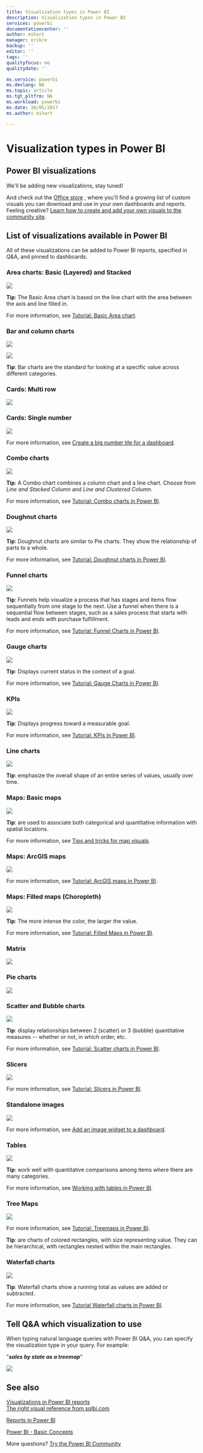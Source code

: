 ```yaml
---
title: Visualization types in Power BI
description: Visualization types in Power BI
services: powerbi
documentationcenter: ''
author: mihart
manager: erikre
backup: ''
editor: ''
tags: ''
qualityfocus: no
qualitydate: ''

ms.service: powerbi
ms.devlang: NA
ms.topic: article
ms.tgt_pltfrm: NA
ms.workload: powerbi
ms.date: 10/05/2017
ms.author: mihart

---
```

# Visualization types in Power BI
## Power BI visualizations
We'll be adding new visualizations, stay tuned!

And check out the [Office store](https://appsource.microsoft.com/marketplace/apps?product=power-bi-visuals) , where you'll find a growing list of  custom visuals you can download and use in your own dashboards and reports. Feeling creative? [Learn how to create and add your own visuals to the community site](powerbi-developer-office-store.md).  

## List of visualizations available in Power BI
All of these visualizations can be added to Power BI reports, specified in Q&A, and pinned to dashboards.

### Area charts: Basic (Layered) and Stacked
![](media/powerbi-service-visualization-types-for-reports-and-q-and-a/basicareamapsmall.png)

**Tip**: The Basic Area chart is based on the line chart with the area between the axis and line filled in.

For more information, see [Tutorial: Basic Area chart](power-bi-visualization-basic-area-chart.md).

### Bar and column charts
![](media/powerbi-service-visualization-types-for-reports-and-q-and-a/pbi_Nancy_viz_bar.png) 

 ![](media/powerbi-service-visualization-types-for-reports-and-q-and-a/pbi_Nancy_viz_col.png)

**Tip**: Bar charts are the standard for looking at a specific value across different categories.

### Cards: Multi row
![](media/powerbi-service-visualization-types-for-reports-and-q-and-a/multi-row-card.png)

### Cards: Single number
![](media/powerbi-service-visualization-types-for-reports-and-q-and-a/pbi_Nancy_viz_card.png)

For more information, see [Create a big number tile for a dashboard](power-bi-visualization-big-number.md).

### Combo charts
![](media/powerbi-service-visualization-types-for-reports-and-q-and-a/comboSmall.png)

**Tip**: A Combo chart combines a column chart and a line chart. Choose from *Line and Stacked Column* and *Line and Clustered Column*.

For more information, see [Tutorial: Combo charts in Power BI](power-bi-visualization-combo-chart.md).

### Doughnut charts
![](media/powerbi-service-visualization-types-for-reports-and-q-and-a/donutSmall.png)

**Tip**: Doughnut charts are similar to Pie charts.  They show the relationship of parts to a whole.

For more information, see [Tutorial: Doughnut charts in Power BI](power-bi-visualization-doughnut-charts.md).

### Funnel charts
![](media/powerbi-service-visualization-types-for-reports-and-q-and-a/pbi_Nancy_viz_funnel.png)

**Tip**: Funnels help visualize a process that has stages and items flow sequentially from one stage to the next.  Use a funnel when there is a sequential flow between stages, such as a sales process that starts with leads and ends with purchase fulfillment.

For more information, see [Tutorial: Funnel Charts in Power BI](powerbi-service-tutorial-funnel-charts.md).

### Gauge charts
![](media/powerbi-service-visualization-types-for-reports-and-q-and-a/gauge_m.PNG)

**Tip**: Displays current status in the context of a goal.

For more information, see [Tutorial: Gauge Charts in Power BI](powerbi-service-tutorial-radial-gauge-charts.md).

### KPIs
![](media/powerbi-service-visualization-types-for-reports-and-q-and-a/power-bi-kpi.png)

**Tip**: Displays progress toward a measurable goal.

For more information, see [Tutorial: KPIs in Power BI](powerbi-service-tutorial-kpi.md).

### Line charts
![](media/powerbi-service-visualization-types-for-reports-and-q-and-a/pbi_Nancy_viz_line.png)

**Tip**: emphasize the overall shape of an entire series of values, usually over time.

### Maps: Basic maps
![](media/powerbi-service-visualization-types-for-reports-and-q-and-a/pbi-Nancy_viz_map.png)

**Tip**: are used to associate both categorical and quantitative information with spatial locations.

For more information, see [Tips and tricks for map visuals](power-bi-map-tips-and-tricks.md).

### Maps: ArcGIS maps
![](media/powerbi-service-visualization-types-for-reports-and-q-and-a/power-bi-esri-map-theme2.png)

For more information, see [Tutorial: ArcGIS maps in Power BI](power-bi-visualization-arcgis.md).

### Maps: Filled maps (Choropleth)
![](media/powerbi-service-visualization-types-for-reports-and-q-and-a/pbi_Nancy_viz_FilledMap.png)

**Tip**: The more intense the color, the larger the value.

For more information, see [Tutorial: Filled Maps in Power BI](power-bi-visualization-filled-maps-choropleths.md).

### Matrix
![](media/powerbi-service-visualization-types-for-reports-and-q-and-a/matrix.png)

### Pie charts
![](media/powerbi-service-visualization-types-for-reports-and-q-and-a/pbi_Nancy_viz_pie.png)

### Scatter and Bubble charts
![](media/powerbi-service-visualization-types-for-reports-and-q-and-a/pbi_Nancy_viz_bubble.png)

**Tip**: display relationships between 2 (scatter) or 3 (bubble) quantitative measures -- whether or not, in which order, etc.

For more information, see [Tutorial: Scatter charts in Power BI](powerbi-service-tutorial-scatter.md).

### Slicers
![](media/powerbi-service-visualization-types-for-reports-and-q-and-a/PBI_slicer.png)

For more information, see [Tutorial: Slicers in Power BI](powerbi-service-tutorial-slicers.md).

### Standalone images
![](media/powerbi-service-visualization-types-for-reports-and-q-and-a/pbi_Nancy_viz_image.png)

For more information, see [Add an image widget to a dashboard](powerbi-service-add-a-widget-to-a-dashboard.md).

### Tables
![](media/powerbi-service-visualization-types-for-reports-and-q-and-a/tableType.png)

**Tip**: work well with quantitative comparisons among items where there are many categories.

For more information, see [Working with tables in Power BI](powerbi-service-tutorial-tables.md).

### Tree Maps
![](media/powerbi-service-visualization-types-for-reports-and-q-and-a/pbi_Nancy_viz_tree.png)

For more information, see [Tutorial: Treemaps in Power BI](powerbi-service-tutorial-treemaps.md).

**Tip**: are charts of colored rectangles, with size representing value.  They can be hierarchical, with rectangles nested within the main rectangles.

### Waterfall charts
![](media/powerbi-service-visualization-types-for-reports-and-q-and-a/waterfallsmall.png)

**Tip**: Waterfall charts show a running total as values are added or subtracted.

For more information, see [Tutorial Waterfall charts in Power BI](powerbi-service-tutorial-waterfall-charts.md).

## #
## Tell Q&A which visualization to use
When typing natural language queries with Power BI Q&A, you can specify the visualization type in your query.  For example:

"***sales by state as a treemap***"

![](media/powerbi-service-visualization-types-for-reports-and-q-and-a/QAtreeMap.png)

## See also
[Visualizations in Power BI reports](power-bi-report-visualizations.md)    
[The right visual reference from sqlbi.com](http://www.sqlbi.com/wp-content/uploads/videotrainings/dashboarddesign/visuals-reference-may2017-A3.pdf)

[Reports in Power BI](powerbi-service-reports.md)

[Power BI - Basic Concepts](powerbi-service-basic-concepts.md)

More questions? [Try the Power BI Community](http://community.powerbi.com/)

